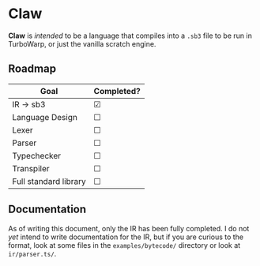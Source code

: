 # Claw
**Claw** is *intended* to be a language that compiles into a `.sb3` file to be run in TurboWarp, or just the vanilla scratch engine.

## Roadmap
| Goal                  | Completed? |
| --------------------- | ---------- |
| IR -> sb3             | ☑          |
| Language Design       | ☐          |
| Lexer                 | ☐          |
| Parser                | ☐          |
| Typechecker           | ☐          |
| Transpiler            | ☐          |
| Full standard library | ☐          |

## Documentation

As of writing this document, only the IR has been fully completed.
I do not *yet* intend to write documentation for the IR, but if you are curious to the format, look at some files in the `examples/bytecode/` directory or look at `ir/parser.ts/`.